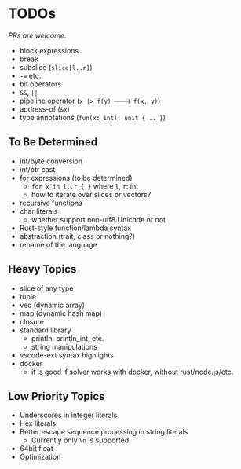 # TODOs

*PRs are welcome.*

- block expressions
- break
- subslice (`slice[l..r]`)
- `-=` etc.
- bit operators
- `&&`, `||`
- pipeline operator (`x |> f(y)` ---> `f(x, y)`)
- address-of (`&x`)
- type annotations (`fun(x: int): unit { .. }`)

## To Be Determined

- int/byte conversion
- int/ptr cast
- for expressions (to be determined)
    - `for x in l..r { }` where `l`, `r`: int
    - how to iterate over slices or vectors?
- recursive functions
- char literals
    - whether support non-utf8 Unicode or not
- Rust-style function/lambda syntax
- abstraction (trait, class or nothing?)
- rename of the language

## Heavy Topics

- slice of any type
- tuple
- vec (dynamic array)
- map (dynamic hash map)
- closure
- standard library
    - println, println_int, etc.
    - string manipulations
- vscode-ext syntax highlights
- docker
    - it is good if solver works with docker, without rust/node.js/etc.

## Low Priority Topics

- Underscores in integer literals
- Hex literals
- Better escape sequence processing in string literals
    - Currently only `\n` is supported.
- 64bit float
- Optimization
